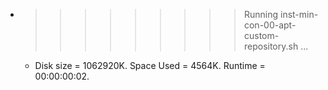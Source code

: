 * >>>>>>>>> Running inst-min-con-00-apt-custom-repository.sh ...
  * Disk size = 1062920K. Space Used = 4564K. Runtime = 00:00:00:02.
